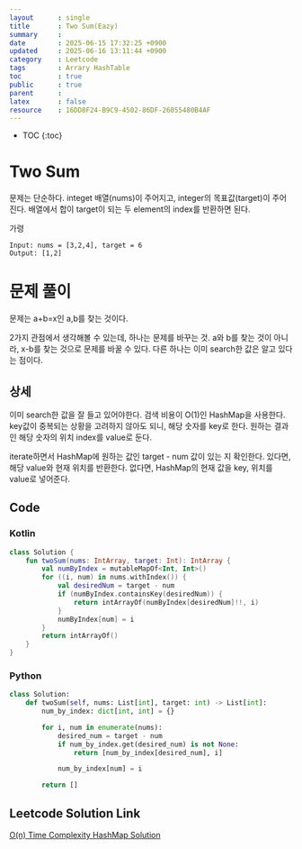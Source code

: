 ```yaml
---
layout      : single
title       : Two Sum(Eazy)
summary     : 
date        : 2025-06-15 17:32:25 +0900
updated     : 2025-06-16 13:11:44 +0900
category    : Leetcode
tags        : Arrary HashTable
toc         : true
public      : true
parent      : 
latex       : false
resource    : 16DD8F24-B9C9-4502-86DF-26055480B4AF
---
```

* TOC
{:toc}

# Two Sum
문제는 단순하다. 
integet 배열(nums)이 주어지고, integer의 목표값(target)이 주어진다.
배열에서 합이 target이 되는 두 element의 index를 반환하면 된다.

가령
```
Input: nums = [3,2,4], target = 6
Output: [1,2]
```


# 문제 풀이

문제는 a+b=x인 a,b를 찾는 것이다.

2가지 관점에서 생각해볼 수 있는데,
하나는 문제를 바꾸는 것. a와 b를 찾는 것이 아니라, x-b를 찾는 것으로 문제를 바꿀 수 있다.
다른 하나는 이미 search한 값은 알고 있다는 점이다.

## 상세  
이미 search한 값을 잘 들고 있어야한다. 검색 비용이 O(1)인 HashMap을 사용한다.
key값이 중복되는 상황을 고려하지 않아도 되니, 해당 숫자를 key로 한다.
원하는 결과인 해당 숫자의 위치 index를 value로 둔다.  

iterate하면서 HashMap에 원하는 값인 target - num 값이 있는 지 확인한다.
있다면, 해당 value와 현재 위치를 반환한다.
없다면, HashMap의 현재 값을 key, 위치를 value로 넣어준다.


## Code

### Kotlin
```kotlin
class Solution {
    fun twoSum(nums: IntArray, target: Int): IntArray {
        val numByIndex = mutableMapOf<Int, Int>()
        for ((i, num) in nums.withIndex()) {
            val desiredNum = target - num
            if (numByIndex.containsKey(desiredNum)) {
                return intArrayOf(numByIndex[desiredNum]!!, i)
            }
            numByIndex[num] = i
        }
        return intArrayOf()
    }
}  
```

### Python
```python
class Solution:
    def twoSum(self, nums: List[int], target: int) -> List[int]:
        num_by_index: dict[int, int] = {}

        for i, num in enumerate(nums):
            desired_num = target - num
            if num_by_index.get(desired_num) is not None:
                return [num_by_index[desired_num], i]

            num_by_index[num] = i

        return []
```

## Leetcode Solution Link
[O(n) Time Complexity HashMap Solution](https://leetcode.com/problems/two-sum/solutions/6845845/o1-time-complexity-hashmap-solution-by-l-j1g9)

